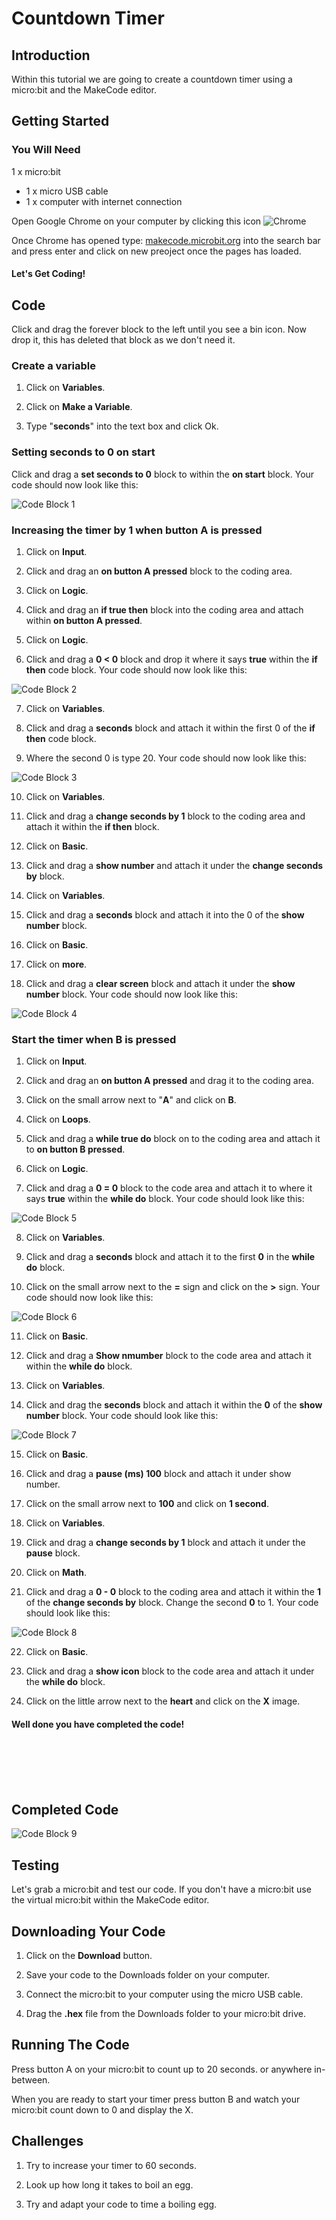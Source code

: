 # Countdown Timer

## Introduction

Within this tutorial we are going to create a countdown timer using a micro:bit and the MakeCode editor.

## Getting Started

### You Will Need

1 x micro:bit
* 1 x micro USB cable
* 1 x computer with internet connection

Open Google Chrome on your computer by clicking this icon ![Chrome](images/Chrome.png)

Once Chrome has opened type: [makecode.microbit.org](https://makecode.microbit.org/) into the search bar and press enter and click on new preoject once the pages has loaded.

#### Let's Get Coding!

## Code

Click and drag the forever block to the left until you see a bin icon. Now drop it, this has deleted that block as we don't need it.

### Create a variable

1. Click on **Variables**.

2. Click on **Make a Variable**.

3. Type "**seconds**" into the text box and click Ok.

### Setting seconds to 0 on start

Click and drag a **set seconds to 0** block to within the **on start** block. Your code should now look like this:

![Code Block 1](images/CodeBlock01.png)

### Increasing the timer by 1 when button A is pressed

1. Click on **Input**.

2. Click and drag an **on button A pressed** block to the coding area.

3. Click on **Logic**.

4. Click and drag an **if true then** block into the coding area and attach within **on button A pressed**.

5. Click on **Logic**.

6. Click and drag a **0 < 0** block and drop it where it says **true** within the **if then** code block. Your code should now look like this:

![Code Block 2](images/CodeBlock02.png)

7. Click on **Variables**.

8. Click and drag a **seconds** block and attach it within the first 0 of the **if then** code block.
9.  Where the second 0 is type 20. Your code should now look like this:

![Code Block 3](images/CodeBlock03.png)

10. Click on **Variables**.

11. Click and drag a **change seconds by 1** block to the coding area and attach it within the **if then** block.
12. Click on **Basic**.

13. Click and drag a **show number** and attach it under the **change seconds by** block.
14. Click on **Variables**.

15. Click and drag a **seconds** block and attach it into the 0 of the **show number** block.
16. Click on **Basic**.

17. Click on **more**.

18. Click and drag a **clear screen** block and attach it under the **show number** block. Your code should now look like this:

![Code Block 4](images/CodeBlock04.png)

### Start the timer when B is pressed

1. Click on **Input**.

2. Click and drag an **on button A pressed** and drag it to the coding area.
3. Click on the small arrow next to "**A**" and click on **B**.

4. Click on **Loops**.

5. Click and drag a **while true do** block on to the coding area and attach it to **on button B pressed**.

6. Click on **Logic**.

7. Click and drag a **0 = 0** block to the code area and attach it to where it says **true** within the **while do** block. Your code should look like this:

![Code Block 5](images/CodeBlock05.png)

8. Click on **Variables**.

9. Click and drag a **seconds** block and attach it to the first **0** in the **while do** block.

10. Click on the small arrow next to the **=** sign and click on the **>** sign. Your code should now look like this:

 ![Code Block 6](images/CodeBlock06.png)

11. Click on **Basic**.

12. Click and drag a **Show nmumber** block to the code area and attach it within the **while do** block.

13. Click on **Variables**.

14. Click and drag the **seconds** block and attach it within the **0** of the **show number** block. Your code should look like this:

![Code Block 7](images/CodeBlock07.png)

15. Click on **Basic**.

16. Click and drag a **pause (ms) 100** block and attach it under show number.

17. Click on the small arrow next to **100** and click on **1 second**.

18. Click on **Variables**.

19. Click and drag a **change seconds by 1** block and attach it under the **pause** block.

20. Click on **Math**.

21. Click and drag a **0 - 0** block to the coding area and attach it within the **1** of the **change seconds by** block. Change the second **0** to 1. Your code should look like this:

 ![Code Block 8](images/CodeBlock08.png)

22. Click on **Basic**.

23. Click and drag a **show icon** block to the code area and attach it under the **while do** block.

24. Click on the little arrow next to the **heart** and click on the **X** image.

#### Well done you have completed the code!

<br>
<br>
<br>
<br>

## Completed Code

![Code Block 9](images/CodeBlock09.png)

## Testing

Let's grab a micro:bit and test our code. If you don't have a micro:bit use the virtual micro:bit within the MakeCode editor.

## Downloading Your Code

1. Click on the **Download** button.

2. Save your code to the Downloads folder on your computer.

3. Connect the micro:bit to your computer using the micro USB cable.

4. Drag the **.hex** file from the Downloads folder to your micro:bit drive.

## Running The Code

Press button A on your micro:bit to count up to 20 seconds. or anywhere in-between. 

When you are ready to start your timer press button B and watch your micro:bit count down to 0 and display the X.

## Challenges

1. Try to increase your timer to 60 seconds.

2. Look up how long it takes to boil an egg.

3. Try and adapt your code to time a boiling egg.
